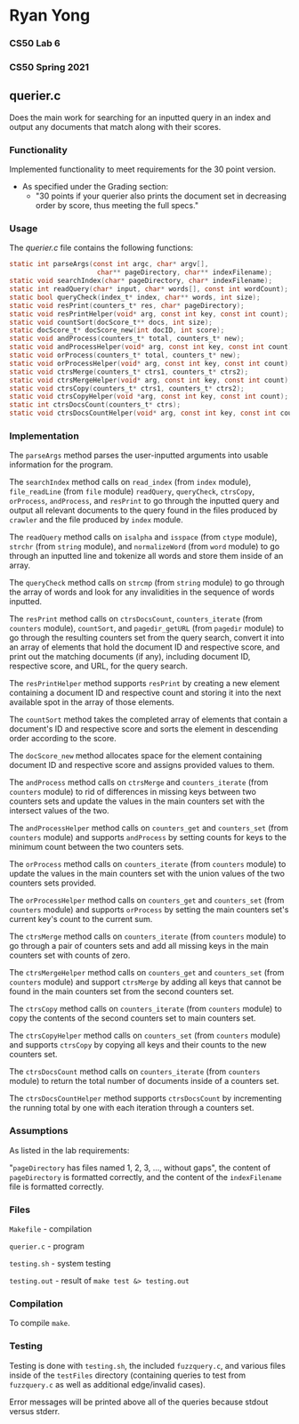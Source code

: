 # Ryan Yong
### CS50 Lab 6
### CS50 Spring 2021

## querier.c

Does the main work for searching for an inputted query in an index and output
any documents that match along with their scores.

### Functionality

Implemented functionality to meet requirements for the 30 point version.
- As specified under the Grading section:
  - "30 points if your querier also prints the document set in decreasing order by score, thus meeting the full specs."

### Usage

The *querier.c* file contains the following functions:

```c
static int parseArgs(const int argc, char* argv[],
                      char** pageDirectory, char** indexFilename);
static void searchIndex(char* pageDirectory, char* indexFilename);
static int readQuery(char* input, char* words[], const int wordCount);
static bool queryCheck(index_t* index, char** words, int size);
static void resPrint(counters_t* res, char* pageDirectory);
static void resPrintHelper(void* arg, const int key, const int count);
static void countSort(docScore_t** docs, int size);
static docScore_t* docScore_new(int docID, int score);
static void andProcess(counters_t* total, counters_t* new);
static void andProcessHelper(void* arg, const int key, const int count);
static void orProcess(counters_t* total, counters_t* new);
static void orProcessHelper(void* arg, const int key, const int count);
static void ctrsMerge(counters_t* ctrs1, counters_t* ctrs2);
static void ctrsMergeHelper(void* arg, const int key, const int count);
static void ctrsCopy(counters_t* ctrs1, counters_t* ctrs2);
static void ctrsCopyHelper(void *arg, const int key, const int count);
static int ctrsDocsCount(counters_t* ctrs);
static void ctrsDocsCountHelper(void* arg, const int key, const int count);
```

### Implementation

The `parseArgs` method parses the user-inputted arguments into usable
information for the program.

The `searchIndex` method calls on `read_index` (from `index` module),
`file_readLine` (from `file` module) `readQuery`, `queryCheck`, `ctrsCopy`,
`orProcess`, `andProcess`, and `resPrint` to go through the inputted query and
output all relevant documents to the query found in the files produced by
`crawler` and the file produced by `index` module.

The `readQuery` method calls on `isalpha` and `isspace` (from `ctype` module),
`strchr` (from `string` module), and `normalizeWord` (from `word` module) to
go through an inputted line and tokenize all words and store them inside of
an array.

The `queryCheck` method calls on `strcmp` (from `string` module) to go through
the array of words and look for any invalidities in the sequence of words
inputted.

The `resPrint` method calls on `ctrsDocsCount`, `counters_iterate` (from
`counters` module), `countSort`, and `pagedir_getURL` (from `pagedir` module)
to go through the resulting counters set from the query search, convert it into
an array of elements that hold the document ID and respective score, and print
out the matching documents (if any), including document ID, respective score,
and URL, for the query search.

The `resPrintHelper` method supports `resPrint` by creating a new element
containing a document ID and respective count and storing it into the next
available spot in the array of those elements.

The `countSort` method takes the completed array of elements that contain a
document's ID and respective score and sorts the element in descending order
according to the score.

The `docScore_new` method allocates space for the element containing document
ID and respective score and assigns provided values to them.

The `andProcess` method calls on `ctrsMerge` and `counters_iterate` (from
`counters` module) to rid of differences in missing keys between two counters
sets and update the values in the main counters set with the intersect values
of the two.

The `andProcessHelper` method calls on `counters_get` and `counters_set` (from
`counters` module) and supports `andProcess` by setting counts for keys to the
minimum count between the two counters sets.

The `orProcess` method calls on `counters_iterate` (from `counters` module) to
update the values in the main counters set with the union values of the two
counters sets provided.

The `orProcessHelper` method calls on `counters_get` and `counters_set` (from
`counters` module) and supports `orProcess` by setting the main counters set's
current key's count to the current sum.

The `ctrsMerge` method calls on `counters_iterate` (from `counters` module) to
go through a pair of counters sets and add all missing keys in the main
counters set with counts of zero.

The `ctrsMergeHelper` method calls on `counters_get` and `counters_set` (from
`counters` module) and support `ctrsMerge` by adding all keys that cannot be
found in the main counters set from the second counters set.

The `ctrsCopy` method calls on `counters_iterate` (from `counters` module) to
copy the contents of the second counters set to main counters set.

The `ctrsCopyHelper` method calls on `counters_set` (from `counters` module)
and supports `ctrsCopy` by copying all keys and their counts to the new
counters set.

The `ctrsDocsCount` method calls on `counters_iterate` (from `counters` module)
to return the total number of documents inside of a counters set.

The `ctrsDocsCountHelper` method supports `ctrsDocsCount` by incrementing the
running total by one with each iteration through a counters set.

### Assumptions

As listed in the lab requirements:

"`pageDirectory` has files named 1, 2, 3, ..., without gaps", the content of
`pageDirectory` is formatted correctly, and the content of the `indexFilename`
file is formatted correctly.

### Files

`Makefile` - compilation

`querier.c` - program

`testing.sh` - system testing

`testing.out` - result of `make test &> testing.out`

### Compilation

To compile `make`.

### Testing

Testing is done with `testing.sh`, the included `fuzzquery.c`, and various
files inside of the `testFiles` directory (containing queries to test from
`fuzzquery.c` as well as additional edge/invalid cases).

Error messages will be printed above all of the queries because stdout versus
stderr.